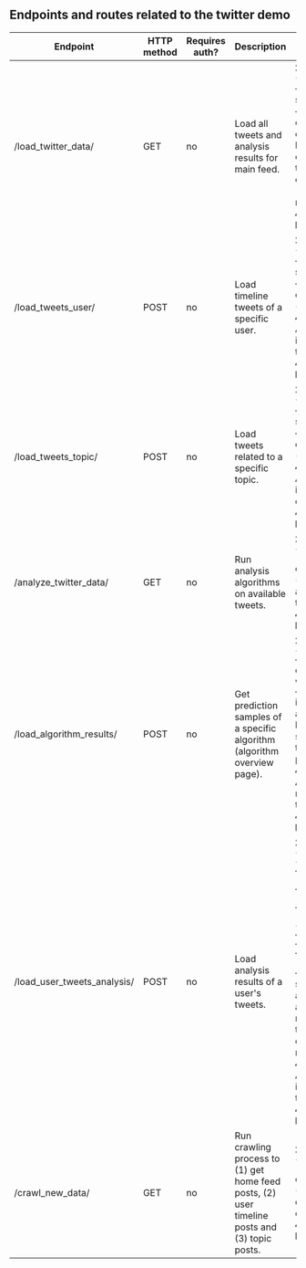 ## Endpoints and routes related to the twitter demo

| Endpoint                    | HTTP method | Requires auth? | Description                                                                                   | Returned data                                                                                                                                                                                                                                                                                                                                                                 | Requested data format                  | 
|-----------------------------|-------------|----------------|-----------------------------------------------------------------------------------------------|-------------------------------------------------------------------------------------------------------------------------------------------------------------------------------------------------------------------------------------------------------------------------------------------------------------------------------------------------------------------------------|----------------------------------------|
| /load_twitter_data/         | GET         | no             | Load all tweets and analysis results for main feed.                                           | **200 OK** `{'tweets': <tweets>}` on success, where `<tweets>` is a list of lists and each inner list has exactly two elements: [0] tweet object (as crawled) and [1] analysis results <br /> **444 Bad Request** else                                                                                                                                                        | none                                   |
| /load_tweets_user/          | POST        | no             | Load timeline tweets of a specific user.                                                      | **200 OK** `{'tweets': <tweets>}` on success, where `<tweets>` is a list of tweet object (as crawled) <br /> **400 Missing Arg** if no user-id is passed to the endpoint. <br /> **444 Bad Request** else                                                                                                                                                                     | `{'user_id': <user_id>}` as string     |
| /load_tweets_topic/         | POST        | no             | Load tweets related to a specific topic.                                                      | **200 OK** `{'tweets': <tweets>}` on success, where `<tweets>` is a list of tweet object (as crawled) <br /> **400 Missing Arg** if no topic is passed to the endpoint. <br /> **444 Bad Request** else                                                                                                                                                                       | `{'topic': <topic>}` as string         |
| /analyze_twitter_data/      | GET         | no             | Run analysis algorithms on available tweets.                                                  | **200 OK** `{'status': 'SUCCESSFUL'}` on success (analysis results are saved on the server) <br /> **444 Bad Request** else                                                                                                                                                                                                                                                   | none                                   |
| /load_algorithm_results/    | POST        | no             | Get prediction samples of a specific algorithm (algorithm overview page).                     | **200 OK** `{'predictions': <file_content>}` on success, where `<file_content>` is a list of list and each inner list contains one sample (text, true label, predicted label) <br /> **400 Missing Arg** if no file name is passed to the endpoint. <br /> **444 Bad Request** else                                                                                           | `{'file_name': <file_name>}` as string |
| /load_user_tweets_analysis/ | POST        | no             | Load analysis results of a user's tweets.                                                     | **200 OK** `{'sentiment': {'negative': <neg>, 'neutral': <neu>, 'positive': <pos>}, 'emotion': {'sadness': <sad>, 'anger': <ang>, 'joy': <joy>, 'optimism': <opt>}}` on success, where all values in `<>` are floats representing the probability of the respective label <br /> **400 Missing Arg** if no user-id is passed to the endpoint. <br /> **444 Bad Request** else | `{'user_id': <user_id>}` as string     |
| /crawl_new_data/            | GET         | no             | Run crawling process to (1) get home feed posts, (2) user timeline posts and (3) topic posts. | **200 OK** `{'status': 'SUCCESSFUL'}` on success (crawled twitter data are saved on the server) <br /> **444 Bad Request** else                                                                                                                                                                                                                                               | none                                   |
